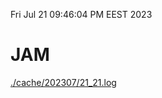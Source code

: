 Fri Jul 21 09:46:04 PM EEST 2023
# JAM
<a href='./cache/202307/21_21.log'>./cache/202307/21_21.log</a>
